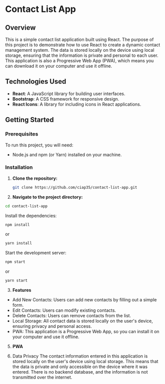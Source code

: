 # Contact List App

## Overview
This is a simple contact list application built using React. The purpose of this project is to demonstrate how to use React to create a dynamic contact management system. The data is stored locally on the device using local storage, ensuring that the information is private and personal to each user. This application is also a Progressive Web App (PWA), which means you can download it on your computer and use it offline.

## Technologies Used
- **React**: A JavaScript library for building user interfaces.
- **Bootstrap**: A CSS framework for responsive design.
- **React Icons**: A library for including icons in React applications.

## Getting Started

### Prerequisites
To run this project, you will need:
- Node.js and npm (or Yarn) installed on your machine.

### Installation

1. **Clone the repository:**
   ```sh
   git clone https://github.com/ciap35/contact-list-app.git
    ```
2. **Navigate to the project directory:**

```sh
cd contact-list-app
```

Install the dependencies:

```sh
npm install
```
or
```sh
yarn install
```
Start the development server:

```sh
npm start
```
or
```sh
yarn start
```

3. **Features**
- Add New Contacts: Users can add new contacts by filling out a simple form.
- Edit Contacts: Users can modify existing contacts.
- Delete Contacts: Users can remove contacts from the list.
- Local Storage: All contact data is stored locally on the user's device, ensuring privacy and personal access.
- PWA: This application is a Progressive Web App, so you can install it on your computer and use it offline.

5. **PWA**

4. Data Privacy
The contact information entered in this application is stored locally on the user's device using local storage. This means that the data is private and only accessible on the device where it was entered. There is no backend database, and the information is not transmitted over the internet.

